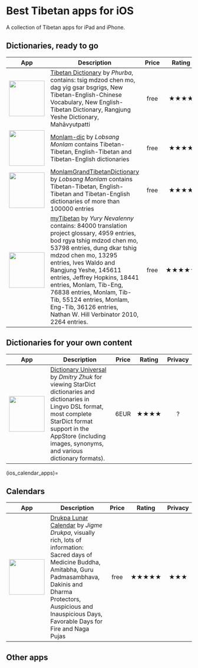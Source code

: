 # Best Tibetan apps for iOS

A collection of Tibetan apps for iPad and iPhone.
## Dictionaries, ready to go

| App | Description | Price | Rating | Privacy |
| --- | ----------- | :---: | :----: | :-----: |
| <img src="https://is4-ssl.mzstatic.com/image/thumb/Purple123/v4/d4/0a/50/d40a5014-ea53-8df4-4955-5c8c7e40524c/AppIcon-0-1x_U007emarketing-0-0-85-220-4.png/350x350.png?" style="width: 96px;"> | [Tibetan Dictionary](https://apps.apple.com/us/app/tibetan-dictionary/id418873951) by _Phurba_, contains: tsig mdzod chen mo, dag yig gsar bsgrigs, New Tibetan-English-Chinese Vocabulary, New English-Tibetan Dictionary, Rangjung Yeshe Dictionary, Mahāvyutpatti | free | ★★★★ | ? |
| <img src="https://is1-ssl.mzstatic.com/image/thumb/Purple62/v4/ec/48/a5/ec48a549-da8c-e466-b18f-6149c5f14fd9/mzm.outuupqo.png/350x350.png?" style="width: 96px;"> | [Monlam-dic](https://apps.apple.com/us/app/monlam-dic/id1054645616) by _Lobsang Monlam_ contains Tibetan-Tibetan, English-Tibetan and Tibetan-English dictionaries | free | ★★★★ | ? |
| <img src="https://is5-ssl.mzstatic.com/image/thumb/Purple113/v4/9d/37/e7/9d37e737-ce9f-e688-2eff-a5d792ff9b7f/AppIcon-1x_U007emarketing-0-0-0-7-0-0-85-220.jpeg/350x350.png?" style="width: 96px;"> | [MonlamGrandTibetanDictionary](https://apps.apple.com/us/app/monlamgrandtibetandictionary/id1065052389) by _Lobsang Monlam_ contains Tibetan-Tibetan, English-Tibetan and Tibetan-English dictionaries of more than 100000 entries | free | ★★★★ | ? |
| <img src="https://is1-ssl.mzstatic.com/image/thumb/Purple124/v4/3b/43/2a/3b432a78-5d54-761b-5699-da9122e4bcca/AppIcon-0-1x_U007emarketing-0-10-0-85-220.png/246x0w.webp" style="width: 96px;"> | [myTibetan](https://apps.apple.com/us/app/mytibetan/id1436723937) by _Yury Nevalenny_ contains: 84000 translation project glossary, 4959 entries, bod rgya tshig mdzod chen mo, 53798 entries, dung dkar tshig mdzod chen mo, 13295 entries, Ives Waldo and Rangjung Yeshe, 145611 entries, Jeffrey Hopkins, 18441 entries, Monlam, Tib-Eng, 76838 entries, Monlam, Tib-Tib, 55124 entries, Monlam, Eng-Tib, 36126 entries, Nathan W. Hill Verbinator 2010, 2264 entries. | free| ★★★★★ |★★★ |

## Dictionaries for your own content

| App | Description | Price | Rating | Privacy |
| --- | ----------- | :---: | :----: | :-----: |
| <img src="https://is4-ssl.mzstatic.com/image/thumb/Purple123/v4/41/cd/f2/41cdf247-415a-84f4-72a8-a1fe6180a500/AppIcon-0-0-1x_U007emarketing-0-0-0-6-0-85-220.png/246x0w.webp" style="width: 96px;"> | [Dictionary Universal](https://apps.apple.com/de/app/dictionary-universal/id312088272?platform=iphone) by _Dmitry Zhuk_ for viewing StarDict dictionaries and dictionaries in Lingvo DSL format, most complete StarDict format support in the AppStore (including images, synonyms, and various dictionary formats). | 6EUR | ★★★★ | ? |

(ios_calendar_apps)=
## Calendars

| App | Description | Price | Rating | Privacy |
| --- | ----------- | :---: | :----: | :-----: |
| <img src="https://is1-ssl.mzstatic.com/image/thumb/Purple114/v4/8a/be/97/8abe977d-a1ac-0caa-5186-0bbde5995288/AppIcon-0-0-1x_U007emarketing-0-0-0-10-0-0-sRGB-0-0-0-GLES2_U002c0-512MB-85-220-0-0.png/246x0w.webp" style="width: 96px;"> | [Drukpa Lunar Calendar](https://apps.apple.com/de/app/drukpa-lunar-calendar/id973390275) by _Jigme Drukpa_, visually rich, lots of information: Sacred days of Medicine Buddha, Amitabha, Guru Padmasambhava, Dakinis and Dharma Protectors, Auspicious and Inauspicious Days, Favorable Days for Fire and Naga Pujas | free | ★★★★★ | ★★★ |
## Other apps
